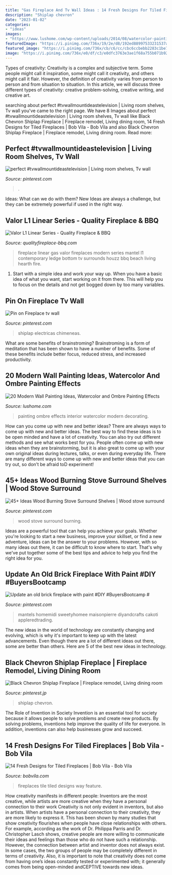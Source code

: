 ```yaml
---
title: "Gas Fireplace And Tv Wall Ideas : 14 Fresh Designs For Tiled Fireplaces"
description: "Shiplap chevron"
date: "2023-01-02"
categories:
- "ideas"
images:
- "https://www.lushome.com/wp-content/uploads/2014/08/watercolor-painting-ideas-ombre-technique-interior-decorating-9.jpg"
featuredImage: "https://i.pinimg.com/736x/19/2e/d8/192ed88997533231537a8c5447e20de8.jpg"
featured_image: "https://i.pinimg.com/736x/cb/c6/cc/cbc6ccbebb2283c1be7761251744cfae.jpg"
image: "https://i.pinimg.com/736x/e0/df/c3/e0dfc3763e3ae1f68a755b071b92b2dd.jpg"
---
```



Types of creativity:
Creativity is a complex and subjective term. Some people might call it inspiration, some might call it creativity, and others might call it flair. However, the definition of creativity varies from person to person and from situation to situation. In this article, we will discuss three different types of creativity: creative problem-solving, creative writing, and creative art.

	

		
searching about perfect #tvwallmountideastelevision | Living room shelves, Tv wall you've came to the right page. We have 8 Images about perfect #tvwallmountideastelevision | Living room shelves, Tv wall like Black Chevron Shiplap Fireplace | Fireplace remodel, Living dining room, 14 Fresh Designs for Tiled Fireplaces | Bob Vila - Bob Vila and also Black Chevron Shiplap Fireplace | Fireplace remodel, Living dining room. Read more:
		
    
## Perfect #tvwallmountideastelevision | Living Room Shelves, Tv Wall

<img loading=lazy src="https://i.pinimg.com/736x/19/2e/d8/192ed88997533231537a8c5447e20de8.jpg" onerror="this.onerror=null;this.src='https://tse3.mm.bing.net/th?id=OIP.7ICGwp5atFGYyyFM9Gpj9QHaJ4&amp;pid=15.1';" alt="perfect #tvwallmountideastelevision | Living room shelves, Tv wall">

_Source: pinterest.com_

>. 

	

Ideas: What can we do with them?
New Ideas are always a challenge, but they can be extremely powerful if used in the right way.

    
## Valor L1 Linear Series - Quality Fireplace &amp; BBQ

<img loading=lazy src="https://qualityfireplace-bbq.com/wp-content/uploads/2015/11/room.jpg" onerror="this.onerror=null;this.src='https://tse2.mm.bing.net/th?id=OIP.HZbLLBDOm79Z98SofyllFgHaFt&amp;pid=15.1';" alt="Valor L1 Linear Series - Quality Fireplace &amp; BBQ">

_Source: qualityfireplace-bbq.com_

>fireplace linear gas valor fireplaces modern series mantel l1 contemporary ledge bottom tv surrounds houzz bbq beach living hearth fire. 

	

1. Start with a simple idea and work your way up. When you have a basic idea of what you want, start working on it from there. This will help you to focus on the details and not get bogged down by too many variables.

    
## Pin On Fireplace Tv Wall

<img loading=lazy src="https://i.pinimg.com/736x/e0/df/c3/e0dfc3763e3ae1f68a755b071b92b2dd.jpg" onerror="this.onerror=null;this.src='https://tse3.mm.bing.net/th?id=OIP.6hSdiwabrghQhlQ5_I9BIgHaJ3&amp;pid=15.1';" alt="Pin on Fireplace tv wall">

_Source: pinterest.com_

>shiplap electricas chimeneas. 

	

What are some benefits of brainstroming?
Brainstroming is a form of meditation that has been shown to have a number of benefits. Some of these benefits include better focus, reduced stress, and increased productivity.

    
## 20 Modern Wall Painting Ideas, Watercolor And Ombre Painting Effects

<img loading=lazy src="https://www.lushome.com/wp-content/uploads/2014/08/watercolor-painting-ideas-ombre-technique-interior-decorating-9.jpg" onerror="this.onerror=null;this.src='https://tse3.mm.bing.net/th?id=OIP.ptmPjPAeXuATxsBXRBxvdQHaJ3&amp;pid=15.1';" alt="20 Modern Wall Painting Ideas, Watercolor and Ombre Painting Effects">

_Source: lushome.com_

>painting ombre effects interior watercolor modern decorating. 

	

How can you come up with new and better ideas?
There are always ways to come up with new and better ideas. The best way to find these ideas is to be open minded and have a lot of creativity. You can also try out different methods and see what works best for you. People often come up with new ideas when they are brainstorming, but it is also great to come up with your own original ideas during lectures, talks, or even during everyday life. There are many different ways to come up with new and better ideas that you can try out, so don’t be afraid toD experiment!

    
## 45+ Ideas Wood Burning Stove Surround Shelves | Wood Stove Surround

<img loading=lazy src="https://i.pinimg.com/736x/90/02/ac/9002ac184eccd13b0df4d431a96062d7.jpg" onerror="this.onerror=null;this.src='https://tse2.mm.bing.net/th?id=OIP.Aqm6dmB6lZ-DbkDqCk6NFAAAAA&amp;pid=15.1';" alt="45+ Ideas Wood Burning Stove Surround Shelves | Wood stove surround">

_Source: pinterest.com_

>wood stove surround burning. 

	

Ideas are a powerful tool that can help you achieve your goals. Whether you're looking to start a new business, improve your skillset, or find a new adventure, ideas can be the answer to your problems. However, with so many ideas out there, it can be difficult to know where to start. That's why we've put together some of the best tips and advice to help you find the right idea for you.

    
## Update An Old Brick Fireplace With Paint #DIY #BuyersBootcamp #

<img loading=lazy src="https://i.pinimg.com/736x/cb/c6/cc/cbc6ccbebb2283c1be7761251744cfae.jpg" onerror="this.onerror=null;this.src='https://tse1.mm.bing.net/th?id=OIP.u-aXnOTeeziioouPmQH4DwHaLM&amp;pid=15.1';" alt="Update an old brick fireplace with paint #DIY #BuyersBootcamp #">

_Source: pinterest.com_

>mantels homemidi sweetyhomee maisonpierre diyandcrafts cakoti appleredtrading. 

	

The new ideas in the world of technology are constantly changing and evolving, which is why it's important to keep up with the latest advancements. Even though there are a lot of different ideas out there, some are better than others. Here are 5 of the best new ideas in technology.

    
## Black Chevron Shiplap Fireplace | Fireplace Remodel, Living Dining Room

<img loading=lazy src="https://i.pinimg.com/736x/9d/e5/8c/9de58c5552635393fda8cccad5a3648a.jpg" onerror="this.onerror=null;this.src='https://tse3.mm.bing.net/th?id=OIP.mkSp7UWUU8srTdu-0qM8TQHaJ5&amp;pid=15.1';" alt="Black Chevron Shiplap Fireplace | Fireplace remodel, Living dining room">

_Source: pinterest.jp_

>shiplap chevron. 

	

The Role of Invention in Society
Invention is an essential tool for society because it allows people to solve problems and create new products. By solving problems, inventions help improve the quality of life for everyone. In addition, inventions can also help businesses grow and succeed.

    
## 14 Fresh Designs For Tiled Fireplaces | Bob Vila - Bob Vila

<img loading=lazy src="https://empire-s3-production.bobvila.com/slides/35630/original/Tiled_Fireplaces_Ideas_Daltile_Memoir_Tile.jpeg?1580133736" onerror="this.onerror=null;this.src='https://tse1.mm.bing.net/th?id=OIP.t_3hSm-2l3DGJZpQv5Pd3AHaJ4&amp;pid=15.1';" alt="14 Fresh Designs for Tiled Fireplaces | Bob Vila - Bob Vila">

_Source: bobvila.com_

>fireplaces tile tiled designs way feature. 

	

How creativity manifests in different people: Inventors are the most creative, while artists are more creative when they have a personal connection to their work
Creativity is not only evident in inventors, but also in artists. When artists have a personal connection to their creativity, they are more likely to express it. This has been shown by many studies that show creativity flourishes when people have close relationships with others. For example, according as the work of Dr. Philippa Parris and Dr. Christopher Lasch shows, creative people are more willing to communicate their ideas and feelings than those who do not have such a relationship. 
However, the connection between artist and inventor does not always exist. In some cases, the two groups of people may be completely different in terms of creativity. Also, it is important to note that creativity does not come from having one’s ideas constantly tested or experimented with; it generally comes from being open-minded andCEPTIVE towards new ideas.

